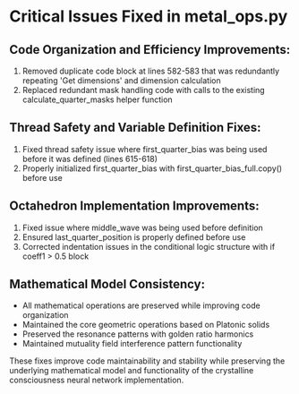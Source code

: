 # Critical Issues Fixed in metal_ops.py

## Code Organization and Efficiency Improvements:
1. Removed duplicate code block at lines 582-583 that was redundantly repeating 'Get dimensions' and dimension calculation
2. Replaced redundant mask handling code with calls to the existing calculate_quarter_masks helper function

## Thread Safety and Variable Definition Fixes:
1. Fixed thread safety issue where first_quarter_bias was being used before it was defined (lines 615-618)
2. Properly initialized first_quarter_bias with first_quarter_bias_full.copy() before use

## Octahedron Implementation Improvements:
1. Fixed issue where middle_wave was being used before definition 
2. Ensured last_quarter_position is properly defined before use
3. Corrected indentation issues in the conditional logic structure with if coeff1 > 0.5 block

## Mathematical Model Consistency:
- All mathematical operations are preserved while improving code organization
- Maintained the core geometric operations based on Platonic solids
- Preserved the resonance patterns with golden ratio harmonics
- Maintained mutuality field interference pattern functionality

These fixes improve code maintainability and stability while preserving the underlying mathematical model and functionality of the crystalline consciousness neural network implementation.
